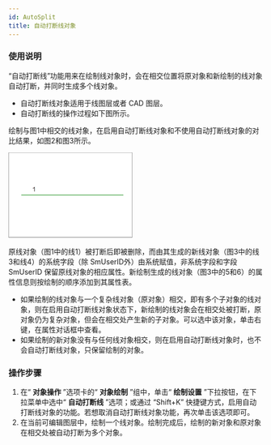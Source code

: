```yaml
---
id: AutoSplit
title: 自动打断线对象
---
```

### 使用说明

“自动打断线”功能用来在绘制线对象时，会在相交位置将原对象和新绘制的线对象自动打断，并同时生成多个线对象。

* 自动打断线对象适用于线图层或者 CAD 图层。
* 自动打断线的操作过程如下图所示。 

绘制与图1中相交的线对象，在启用自动打断线对象和不使用自动打断线对象的对比结果，如图2和图3所示。

![](img/AutoSplit1.png)

原线对象（图1中的线1）被打断后即被删除，而由其生成的新线对象（图3中的线3和线4）的系统字段（除 SmUserID外）由系统赋值，非系统字段和字段
SmUserID 保留原线对象的相应属性。新绘制生成的线对象（图3中的5和6）的属性信息则按绘制的顺序添加到其属性表。

* 如果绘制的线对象与一个复杂线对象（原对象）相交，即有多个子对象的线对象，则在启用自动打断线对象状态下，新绘制的线对象会在相交处被打断，原对象仍为复杂对象，但会在相交处产生新的子对象。可以选中该对象，单击右键，在属性对话框中查看。
* 如果绘制的新对象没有与任何线对象相交，则在启用自动打断线对象时，也不会自动打断线对象，只保留绘制的对象。

### 操作步骤

1. 在“ **对象操作** ”选项卡的“ **对象绘制** ”组中，单击“ **绘制设置** ”下拉按钮，在下拉菜单中选中“ **自动打断线** ”选项；或通过 “Shift+K” 快捷键方式，启用自动打断线对象的功能。若想取消自动打断线对象功能，再次单击该选项即可。
2. 在当前可编辑图层中，绘制一个线对象。绘制完成后，绘制的新对象和原对象在相交处被自动打断为多个对象。


